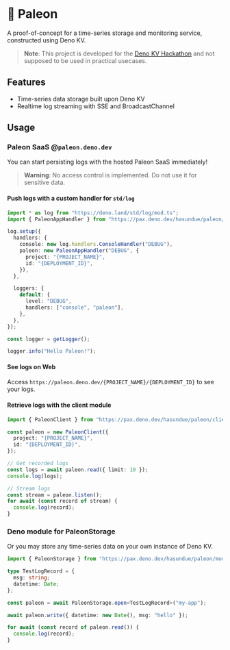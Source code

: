 # 🦕 Paleon

A proof-of-concept for a time-series storage and monitoring service, constructed
using Deno KV.

> **Note**: This project is developed for the
> [Deno KV Hackathon](https://github.com/denoland/deno-kv-hackathon) and not
> supposed to be used in practical usecases.

## Features

- Time-series data storage built upon Deno KV
- Realtime log streaming with SSE and BroadcastChannel

## Usage

### Paleon SaaS @`paleon.deno.dev`

You can start persisting logs with the hosted Paleon SaaS immediately!

> **Warning**: No access control is implemented. Do not use it for sensitive
> data.

#### Push logs with a custom handler for `std/log`

```ts
import * as log from "https://deno.land/std/log/mod.ts";
import { PaleonAppHandler } from "https://pax.deno.dev/hasundue/paleon/client.ts";

log.setup({
  handlers: {
    console: new log.handlers.ConsoleHandler("DEBUG"),
    paleon: new PaleonAppHandler("DEBUG", {
      project: "{PROJECT_NAME}",
      id: "{DEPLOYMENT_ID}",
    }),
  },

  loggers: {
    default: {
      level: "DEBUG",
      handlers: ["console", "paleon"],
    },
  },
});

const logger = getLogger();

logger.info("Hello Paleon!");
```

#### See logs on Web

Access `https://paleon.deno.dev/{PROJECT_NAME}/{DEPLOYMENT_ID}` to see your
logs.

#### Retrieve logs with the client module

```ts
import { PaleonClient } from "https://pax.deno.dev/hasundue/paleon/client.ts";

const paleon = new PaleonClient({
  project: "{PROJECT_NAME}",
  id: "{DEPLOYMENT_ID}",
});

// Get recorded logs
const logs = await paleon.read({ limit: 10 });
console.log(logs);

// Stream logs 
const stream = paleon.listen();
for await (const record of stream) {
  console.log(record);
}
```

### Deno module for PaleonStorage

Or you may store any time-series data on your own instance of Deno KV.

```ts
import { PaleonStorage } from "https://pax.deno.dev/hasundue/paleon/mod.ts";

type TestLogRecord = {
  msg: string;
  datetime: Date;
};

const paleon = await PaleonStorage.open<TestLogRecord>("my-app");

await paleon.write({ datetime: new Date(), msg: "hello" });

for await (const record of paleon.read()) {
  console.log(record);
}
```

